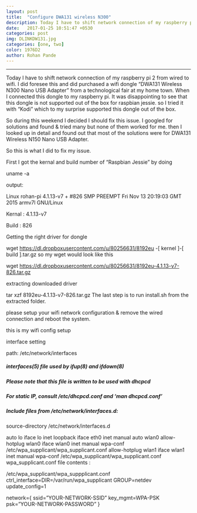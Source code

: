 ```yaml
---
layout: post
title:  "Configure DWA131 wireless N300"
description: Today I have to shift network connection of my raspberry pi 2 from wired to wifi. I did foresee this and did purchased a wifi dongle “DWA131 Wireless N300 Nano USB Adapter”
date:   2017-01-25 10:51:47 +0530
categories: post
img: DLINKDW131.jpg
categories: [one, two]
color: 1976D2
author: Rohan Pande
---
```

<hr/>
Today I have to shift network connection of my raspberry pi 2 from wired to wifi. I did foresee this and did purchased a wifi dongle “DWA131 Wireless N300 Nano USB Adapter” from a technological fair at my home town. When I connected this dongle to my raspberry pi. It was disappointing to see that this dongle is not supported out of the box for raspbian jessie. so I tried it with “Kodi” which to my surprise supported this dongle out of the box.

So during this weekend I decided I should fix this issue. I googled for solutions and found & tried many but none of them worked for me. then I looked up in detail and found out that most of the solutions were for DWA131 Wireless N150 Nano USB Adapter.

So this is what I did to fix my issue.

First I got the kernal and build number of “Raspbian Jessie” by doing


uname -a

output:

Linux rohan-pi 4.1.13-v7 + #826 SMP PREEMPT Fri Nov 13 20:19:03 GMT 2015 armv7l GNU/Linux

Kernal : 4.1.13-v7

Build : 826

Getting the right driver for dongle

wget https://dl.dropboxusercontent.com/u/80256631/8192eu -[ kernel ]-[ build ].tar.gz
so my wget would look like this

wget https://dl.dropboxusercontent.com/u/80256631/8192eu-4.1.13-v7-826.tar.gz

extracting downloaded driver

tar xzf 8192eu-4.1.13-v7-826.tar.gz
The last step is to run install.sh from the extracted folder.

please setup your wifi network configuration & remove the wired connection and reboot the system.

this is my wifi config setup

interface setting

path: /etc/network/interfaces

##### interfaces(5) file used by ifup(8) and ifdown(8)

##### Please note that this file is written to be used with dhcpcd
##### For static IP, consult /etc/dhcpcd.conf and ‘man dhcpcd.conf’

##### Include files from /etc/network/interfaces.d:
source-directory /etc/network/interfaces.d

auto lo
iface lo inet loopback
iface eth0 inet manual
auto wlan0
allow-hotplug wlan0
iface wlan0 inet manual
wpa-conf /etc/wpa_supplicant/wpa_supplicant.conf
allow-hotplug wlan1
iface wlan1 inet manual
wpa-conf /etc/wpa_supplicant/wpa_supplicant.conf
wpa_supplicant.conf file contents :

/etc/wpa_supplicant/wpa_suppplicant.conf
ctrl_interface=DIR=/var/run/wpa_supplicant GROUP=netdev
update_config=1

network={
ssid=”YOUR-NETWORK-SSID”
key_mgmt=WPA-PSK
psk=”YOUR-NETWORK-PASSWORD”
}
